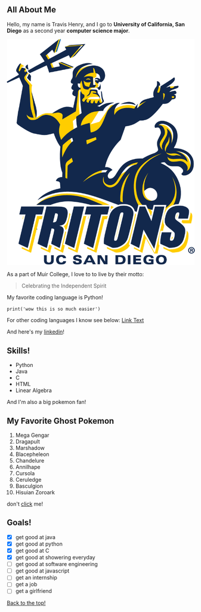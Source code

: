 ## All About Me

Hello, my name is Travis Henry, and I go to **University of California, San Diego** as a second year __computer science major__.

![ucsd logo lol](Images/triton.png)

As a part of Muir College, I love to to live by their motto:

>Celebrating the Independent Spirit


My favorite coding language is Python!
```
print('wow this is so much easier')

```

For other coding languages I know see below: [Link Text](#skills!)

And here's my [linkedin](https://www.linkedin.com/in/travis-henry-1b53a6330/)!

## Skills!

* Python
* Java
* C
* HTML
* Linear Algebra

And I'm also a big pokemon fan!

## My Favorite Ghost Pokemon
1. Mega Gengar
2. Dragapult
3. Marshadow
4. Blacepheleon
5. Chandelure
6. Annilhape
7. Cursola
8. Ceruledge
9. Basculgion
10. Hisuian Zoroark


don't [click](/secret.md) me!

## Goals!
- [x] get good at java
- [x] get good at python
- [x] get good at C
- [x] get good at showering everyday
- [ ] get good at software engineering
- [ ] get good at javascript
- [ ] get an internship
- [ ] get a job
- [ ] get a girlfriend

[Back to the top!](#all-about-me)

